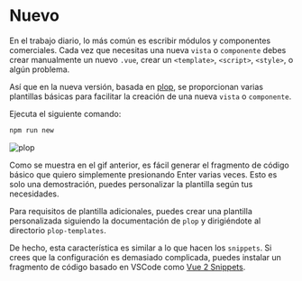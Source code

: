 # Nuevo <Badge text="v4.0.0+"/>

En el trabajo diario, lo más común es escribir módulos y componentes comerciales. Cada vez que necesitas una nueva `vista` o `componente` debes crear manualmente un nuevo `.vue`, crear un `<template>`, `<script>`, `<style>`, o algún problema.

Así que en la nueva versión, basada en [plop](https://github.com/amwmedia/plop), se proporcionan varias plantillas básicas para facilitar la creación de una nueva `vista` o `componente`.

Ejecuta el siguiente comando:

```bash
npm run new
```

![plop](https://panjiachen.gitee.io/gitee-cdn/vue-element-admin-site/5f8ea239-aaa5-4e91-9d09-ed56b33a110d.gif)

Como se muestra en el gif anterior, es fácil generar el fragmento de código básico que quiero simplemente presionando Enter varias veces. Esto es solo una demostración, puedes personalizar la plantilla según tus necesidades.

Para requisitos de plantilla adicionales, puedes crear una plantilla personalizada siguiendo la documentación de `plop` y dirigiéndote al directorio `plop-templates`.

De hecho, esta característica es similar a lo que hacen los `snippets`. Si crees que la configuración es demasiado complicada, puedes instalar un fragmento de código basado en VSCode como [Vue 2 Snippets](https://marketplace.visualstudio.com/items?itemName=hollowtree.vue-snippets).
